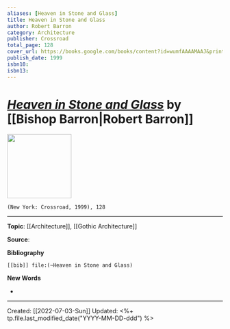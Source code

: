 ```yaml
---
aliases: [Heaven in Stone and Glass]
title: Heaven in Stone and Glass
author: Robert Barron
category: Architecture
publisher: Crossroad
total_page: 128
cover_url: https://books.google.com/books/content?id=wumfAAAAMAAJ&printsec=frontcover&img=1&zoom=1&source=gbs_api
publish_date: 1999
isbn10: 
isbn13:
---
```

# *[Heaven in Stone and Glass]()* by [[Bishop Barron|Robert Barron]]

<img src="https://books.google.com/books/content?id=wumfAAAAMAAJ&printsec=frontcover&img=1&zoom=1&source=gbs_api" width=150>

`(New York: Crossroad, 1999), 128`

--- 
**Topic**: [[Architecture]], [[Gothic Architecture]]

**Source**: 

**Bibliography**

```query
[[bib]] file:(~Heaven in Stone and Glass)
```
 

**New Words**

- 

---
Created: [[2022-07-03-Sun]]
Updated: <%+ tp.file.last_modified_date("YYYY-MM-DD-ddd") %>
